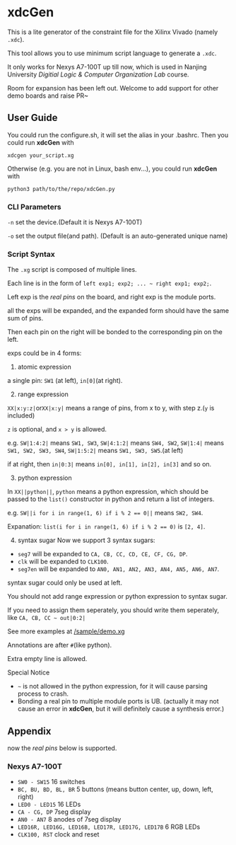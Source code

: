# xdcGen
This is a lite generator of the constraint file for the Xilinx Vivado (namely `.xdc`). 

This tool allows you to use minimum script language to generate a `.xdc`. 

It only works for Nexys A7-100T up till now, which is used in Nanjing University *Digitial Logic & Computer Organization Lab* course. 

Room for expansion has been left out. Welcome to add support for other demo boards and raise PR~


## User Guide
You could run the configure.sh, it will set the alias in your .bashrc.
Then you could run **xdcGen** with
``` shell
xdcgen your_script.xg
```

Otherwise (e.g. you are not in Linux, bash env...), you could run **xdcGen** with
```
python3 path/to/the/repo/xdcGen.py
```
### CLI Parameters
`-n` set the device.(Default it is Nexys A7-100T)

`-o` set the output file(and path). (Default is an auto-generated unique name)
### Script Syntax
The `.xg` script is composed of multiple lines.

Each line is in the form of `left exp1; exp2; ... ~ right exp1; exp2;`.

Left exp is the *real pins* on the board, and right exp is the module ports.

all the exps will be expanded, and the expanded form should have the same sum of pins.

Then each pin on the right will be bonded to the corresponding pin on the left.

exps could be in 4 forms:

1. atomic expression

  a single pin: `SW1` (at left), `in[0]`(at right).
  
2. range expression

  `XX|x:y:z|`or`XX|x:y|` means a range of pins, from x to y, with step z.(`y` is included)
  
  `z` is optional, and `x > y` is allowed.
  
  e.g. `SW|1:4:2|` means `SW1, SW3`, `SW|4:1:2|` means `SW4, SW2`, `SW|1:4|` means `SW1, SW2, SW3, SW4`, `SW|1:5:2|` means `SW1, SW3, SW5`.(at left)
  
  if at right, then `in|0:3|` means `in[0], in[1], in[2], in[3]` and so on.

3. python expression
  
  In `XX||python||`, `python` means a python expression, which should be passed to the `list()` constructor in python and return a list of integers.
  
  e.g. `SW||i for i in range(1, 6) if i % 2 == 0||` means `SW2, SW4`.

  Expanation: `list(i for i in range(1, 6) if i % 2 == 0)` is `[2, 4]`.

4. syntax sugar
Now we support 3 syntax sugars:
- `seg7` will be expanded to `CA, CB, CC, CD, CE, CF, CG, DP`.
- `clk` will be expanded to `CLK100`.
- `seg7en` will be expanded to `AN0, AN1, AN2, AN3, AN4, AN5, AN6, AN7`.

syntax sugar could only be used at left.

You should not add range expression or python expression to syntax sugar.

If you need to assign them seperately, you should write them seperately, like
`CA, CB, CC ~ out|0:2|`

See more examples at [/sample/demo.xg](https://github.com/Jackcuii/xdcGen/blob/main/sample/demo.xg)

Annotations are after `#`(like python).

Extra empty line is allowed.

Special Notice
- `~` is not allowed in the python expression, for it will cause parsing process to crash.
- Bonding a real pin to multiple module ports is UB. (actually it may not cause an error in **xdcGen**, but it will definitely cause a synthesis error.)  

## Appendix
now the *real pins* below is supported.
### Nexys A7-100T
- `SW0 - SW15` 16 switches
- `BC, BU, BD, BL, BR` 5 buttons (means button center, up, down, left, right)
- `LED0 - LED15` 16 LEDs
- `CA - CG, DP`  7seg display
- `AN0 - AN7` 8 anodes of 7seg display
- `LED16R, LED16G, LED16B, LED17R, LED17G, LED17B` 6 RGB LEDs
- `CLK100, RST` clock and reset
